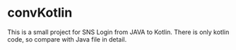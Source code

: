 # convKotlin

This is a small project for SNS Login from JAVA to Kotlin. 
There is only kotlin code, so compare with Java file in detail.
